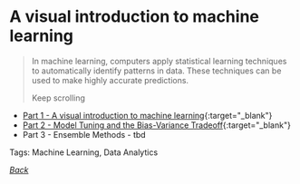 # A visual introduction to machine learning

> In machine learning, computers apply statistical learning techniques to automatically identify patterns in data. These techniques can be used to make highly accurate predictions.
>
> Keep scrolling

- [Part 1 - A visual introduction to machine learning](http://www.r2d3.us/visual-intro-to-machine-learning-part-1/){:target="_blank"}
- [Part 2 - Model Tuning and the Bias-Variance Tradeoff](http://www.r2d3.us/visual-intro-to-machine-learning-part-2/){:target="_blank"}
- Part 3 - Ensemble Methods - tbd

Tags: Machine Learning, Data Analytics

[_Back_](../)
